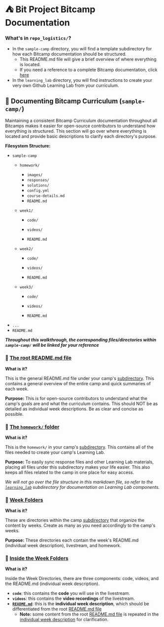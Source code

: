 # :tent: Bit Project Bitcamp Documentation

### What's in `repo_logistics/`?

* In the `sample-camp` directory, you will find a template subdirectory for how each Bitcamp documentation should be structured.
  * This README.md file will give a brief overview of where everything is located.
  * If you need a reference to a complete Bitcamp documentation, click [here](https://github.com/bitprj/BitCamp/tree/master/Serverless-Functions)
* In the `learning_lab` directory, you will find instructions to create your very own Github Learning Lab from your curriculum.

## :deciduous_tree: Documenting Bitcamp Curriculum (`sample-camp/`)

Maintaining a consistent Bitcamp Curriculum documentation throughout all Bitcamps makes it easier for open-source contributors to understand how everything is structured. This section will go over where everything is located and provide basic descriptions to clarify each directory's purpose.

**Filesystem Structure:**

* `sample-camp`
  * `homework/`

    * `images/`
    * `responses/`
    * `solutions/`
    * `config.yml`
    * `course-details.md`
    * `README.md`

  * `week1/`

    * `code/`
    * `videos/`

    * `README.md`

  * `week2/`

    * `code/`
    * `videos/`

    * `README.md`

  * `week3/`

    * `code/`
    * `videos/`

    * `README.md`
 * `...`
 * `README.md`

***Throughout this walkthrough, the corresponding files/directories within `sample-camp/` will be linked for your reference***

### :book: [The root README.md file](https://github.com/emsesc/BitCamp/blob/sample-camp/repo_logistics/sample-camp/README.md)

**What is it?**

This is the general README.md file under your camp's [subdirectory](https://github.com/emsesc/BitCamp/tree/sample-camp/repo_logistics/sample-camp). This contains a general overview of the entire camp and quick summaries of each week.

**Purpose:** This is for open-source contributors to understand what the camp's goals are and what the curriculum contains. This should NOT be as detailed as individual week descriptions. Be as clear and concise as possible.



### :file_folder: [The `homework/` folder](https://github.com/emsesc/BitCamp/tree/sample-camp/repo_logistics/homework) 

**What is it?**

This is the `homework/` in your camp's [subdirectory](https://github.com/emsesc/BitCamp/tree/sample-camp/repo_logistics/sample-camp). This contains all of the files needed to create your camp's Learning Lab.

**Purpose:** To easily sync response files and other Learning Lab materials, placing all files under this subdirectory makes your life easier. This also keeps all files related to the camp in one place for easy access.

*We will not go over the file structure in this markdown file, so refer to the [`learning_lab`](https://github.com/bitprj/BitCamp/tree/master/repo_logistics/learning_lab) subdirectory for documentation on Learning Lab components.*

### :file_folder: [Week Folders](https://github.com/emsesc/BitCamp/blob/sample-camp/repo_logistics/sample-camp)

**What is it?**

These are directories within the camp [subdirectory](https://github.com/emsesc/BitCamp/blob/sample-camp/repo_logistics/sample-camp) that organize the content by weeks. Create as many as you need accordingly to the camp's weeks.

**Purpose:** These directories each contain the week's README.md (individual week description), livestream, and homework.

### :open_file_folder: [Inside the Week Folders](https://github.com/emsesc/BitCamp/blob/sample-camp/repo_logistics/sample-camp/week1)

**What is it?**

Inside the Week Directories, there are three components: code, videos, and the README.md (individual week description).

* **`code`**: this contains the **code** you will use in the livestream.
* **`videos`**: this contains the **video recordings** of the livestream.
* [**`README.md`**](https://github.com/emsesc/BitCamp/blob/sample-camp/repo_logistics/sample-camp/week1/README.md): this is the **individual week description**, which should be differentiated from the root [README.md file](https://github.com/emsesc/BitCamp/blob/sample-camp/repo_logistics/sample-camp/README.md)
  * **Note:** some content from the root [README.md file](https://github.com/emsesc/BitCamp/blob/sample-camp/repo_logistics/sample-camp/README.md) is repeated in the [individual week description](https://github.com/emsesc/BitCamp/blob/sample-camp/repo_logistics/sample-camp/week1/README.md) for clarification.
  
